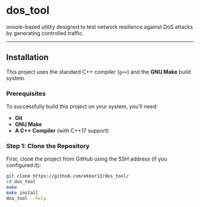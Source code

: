# dos_tool 

onsole-based utility designed to test network resilience against DoS attacks by generating controlled traffic.

---

## Installation

This project uses the standard C++ compiler (`g++`) and the **GNU Make** build system.

### Prerequisites

To successfully build this project on your system, you'll need:

* **Git**
* **GNU Make**
* **A C++ Compiler** (with C++17 support)

### Step 1: Clone the Repository

First, clone the project from GitHub using the SSH address (if you configured it):

```bash
git clone https://github.com/ekkor13/dos_tool/
cd dos_tool
make
make install
dos_tool --help
